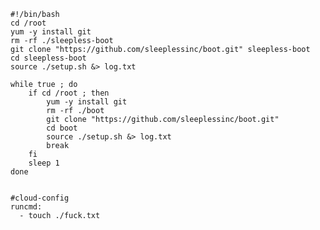 
	#!/bin/bash
	cd /root
	yum -y install git
	rm -rf ./sleepless-boot
	git clone "https://github.com/sleeplessinc/boot.git" sleepless-boot
	cd sleepless-boot
	source ./setup.sh &> log.txt

	while true ; do
		if cd /root ; then
			yum -y install git
			rm -rf ./boot
			git clone "https://github.com/sleeplessinc/boot.git"
			cd boot
			source ./setup.sh &> log.txt
			break
		fi
		sleep 1
	done


	#cloud-config
	runcmd:
	  - touch ./fuck.txt


